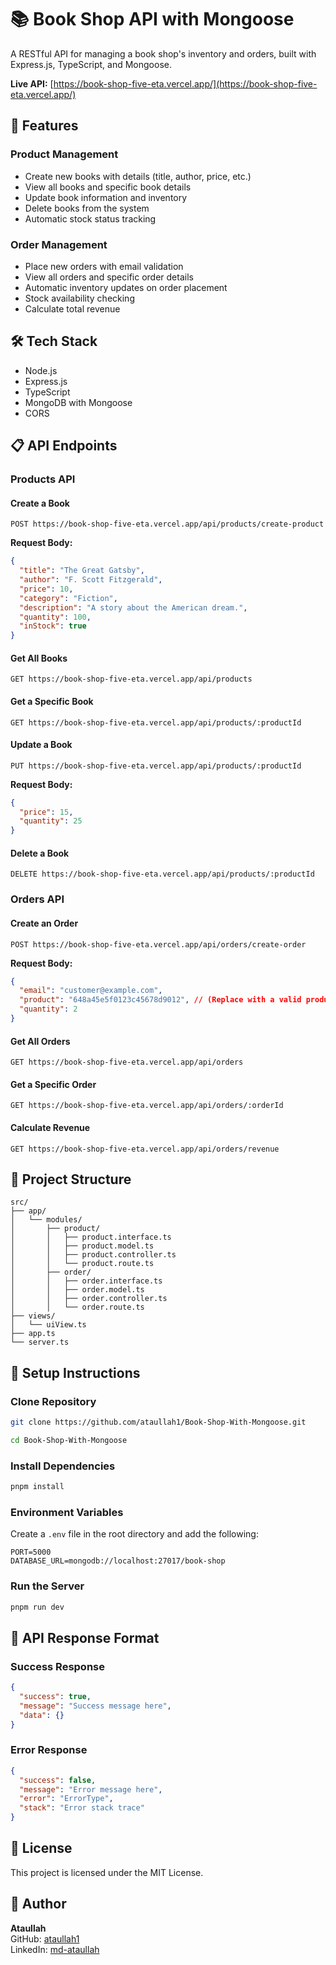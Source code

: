 # 📚 Book Shop API with Mongoose

A RESTful API for managing a book shop's inventory and orders, built with Express.js, TypeScript, and Mongoose.

**Live API:** [https://book-shop-five-eta.vercel.app/](https://book-shop-five-eta.vercel.app/)

## 🚀 Features

### Product Management

- Create new books with details (title, author, price, etc.)
- View all books and specific book details
- Update book information and inventory
- Delete books from the system
- Automatic stock status tracking

### Order Management

- Place new orders with email validation
- View all orders and specific order details
- Automatic inventory updates on order placement
- Stock availability checking
- Calculate total revenue

## 🛠️ Tech Stack

- Node.js
- Express.js
- TypeScript
- MongoDB with Mongoose
- CORS

## 📋 API Endpoints

### Products API

#### Create a Book

```http
POST https://book-shop-five-eta.vercel.app/api/products/create-product
```

**Request Body:**

```json
{
  "title": "The Great Gatsby",
  "author": "F. Scott Fitzgerald",
  "price": 10,
  "category": "Fiction",
  "description": "A story about the American dream.",
  "quantity": 100,
  "inStock": true
}
```

#### Get All Books

```http
GET https://book-shop-five-eta.vercel.app/api/products
```

#### Get a Specific Book

```http
GET https://book-shop-five-eta.vercel.app/api/products/:productId
```

#### Update a Book

```http
PUT https://book-shop-five-eta.vercel.app/api/products/:productId
```

**Request Body:**

```json
{
  "price": 15,
  "quantity": 25
}
```

#### Delete a Book

```http
DELETE https://book-shop-five-eta.vercel.app/api/products/:productId
```

### Orders API

#### Create an Order

```http
POST https://book-shop-five-eta.vercel.app/api/orders/create-order
```

**Request Body:**

```json
{
  "email": "customer@example.com",
  "product": "648a45e5f0123c45678d9012", // (Replace with a valid product ID)
  "quantity": 2
}
```

#### Get All Orders

```http
GET https://book-shop-five-eta.vercel.app/api/orders
```

#### Get a Specific Order

```http
GET https://book-shop-five-eta.vercel.app/api/orders/:orderId
```

#### Calculate Revenue

```http
GET https://book-shop-five-eta.vercel.app/api/orders/revenue
```

## 📂 Project Structure

```
src/
├── app/
│   └── modules/
│       ├── product/
│       │   ├── product.interface.ts
│       │   ├── product.model.ts
│       │   ├── product.controller.ts
│       │   └── product.route.ts
│       ├── order/
│       │   ├── order.interface.ts
│       │   ├── order.model.ts
│       │   ├── order.controller.ts
│       │   └── order.route.ts
├── views/
│   └── uiView.ts
├── app.ts
└── server.ts
```

## 🔧 Setup Instructions

### Clone Repository

```bash
git clone https://github.com/ataullah1/Book-Shop-With-Mongoose.git
```

```bash
cd Book-Shop-With-Mongoose
```

### Install Dependencies

```bash
pnpm install
```

### Environment Variables

Create a `.env` file in the root directory and add the following:

```env
PORT=5000
DATABASE_URL=mongodb://localhost:27017/book-shop
```

### Run the Server

```bash
pnpm run dev
```

## 📌 API Response Format

### Success Response

```json
{
  "success": true,
  "message": "Success message here",
  "data": {}
}
```

### Error Response

```json
{
  "success": false,
  "message": "Error message here",
  "error": "ErrorType",
  "stack": "Error stack trace"
}
```

## 📜 License

This project is licensed under the MIT License.

## 👤 Author

**Ataullah**  
GitHub: [ataullah1](https://github.com/ataullah1)  
LinkedIn: [md-ataullah](https://linkedin.com/in/md-ataullah)
